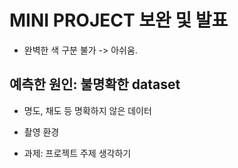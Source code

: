 # MINI PROJECT 보완 및 발표
* 완벽한 색 구분 불가 -> 아쉬움.

## 예측한 원인: 불명확한 dataset
* 명도, 채도 등 명확하지 않은 데이터
* 촬영 환경

* 과제: 프로젝트 주제 생각하기
